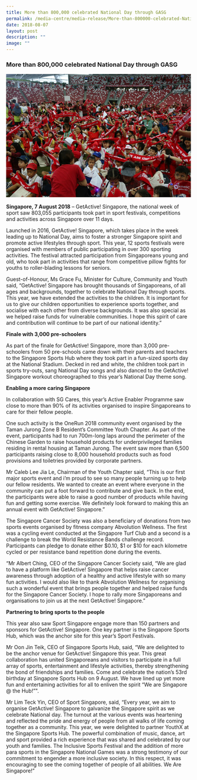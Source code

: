 ```yaml
---
title: More than 800,000 celebrated National Day through GASG
permalink: /media-centre/media-release/More-than-800000-celebrated-National-Day-through-GASG/
date: 2018-08-07
layout: post
description: ""
image: ""
---
```

### **More than 800,000 celebrated National Day through GASG**

![](/images/Media%20Centre/Media%20Release/2018/August/GetActive%20Singapore%20Finale.jpeg)

**Singapore, 7 August 2018** – GetActive! Singapore, the national week of sport saw 803,055 participants took part in sport festivals, competitions and activities across Singapore over 11 days.

Launched in 2016, GetActive! Singapore, which takes place in the week leading up to National Day, aims to foster a stronger Singapore spirit and promote active lifestyles through sport. This year, 12 sports festivals were organised with members of public participating in over 300 sporting activities. The festival attracted participation from Singaporeans young and old, who took part in activities that range from competitive pillow fights for youths to roller-blading lessons for seniors.

Guest-of-Honour, Ms Grace Fu, Minister for Culture, Community and Youth said, “GetActive! Singapore has brought thousands of Singaporeans, of all ages and backgrounds, together to celebrate National Day through sports. This year, we have extended the activities to the children. It is important for us to give our children opportunities to experience sports together, and socialise with each other from diverse backgrounds. It was also special as we helped raise funds for vulnerable communities. I hope this spirit of care and contribution will continue to be part of our national identity.”

**Finale with 3,000 pre-schoolers**

As part of the finale for GetActive! Singapore, more than 3,000 pre-schoolers from 50 pre-schools came down with their parents and teachers to the Singapore Sports Hub where they took part in a fun-sized sports day at the National Stadium. Decked in red and white, the children took part in sports try-outs, sang National Day songs and also danced to the GetActive! Singapore workout choreographed to this year’s National Day theme song.

**Enabling a more caring Singapore**

In collaboration with SG Cares, this year’s Active Enabler Programme saw close to more than 90% of its activities organised to inspire Singaporeans to care for their fellow people.
  
One such activity is the OneRun 2018 community event organised by the Taman Jurong Zone B Resident’s Committee Youth Chapter. As part of the event, participants had to run 700m-long laps around the perimeter of the Chinese Garden to raise household products for underprivileged families residing in rental housing at Taman Jurong. The event saw more than 6,500 participants raising close to 8,000 household products such as food provisions and toiletries provided by corporate partners.

Mr Caleb Lee Jia Le, Chairman of the Youth Chapter said, “This is our first major sports event and i’m proud to see so many people turning up to help our fellow residents. We wanted to create an event where everyone in the community can put a foot forward to contribute and give back. In the end, the participants were able to raise a good number of products while having fun and getting some exercise. We definitely look forward to making this an annual event with GetActive! Singapore.”

The Singapore Cancer Society was also a beneficiary of donations from two sports events organised by fitness company Abvolution Wellness. The first was a cycling event conducted at the Singapore Turf Club and a second is a challenge to break the World Resistance Bands challenge record. Participants can pledge to donate either $0.10, $1 or $10 for each kilometre cycled or per resistance band repetition done during the events.

“Mr Albert Ching, CEO of the Singapore Cancer Society said, “We are glad to have a platform like GetActive! Singapore that helps raise cancer awareness through adoption of a healthy and active lifestyle with so many fun activities. I would also like to thank Abvolution Wellness for organising such a wonderful event that brings people together and helped raise funds for the Singapore Cancer Society. I hope to rally more Singaporeans and organisations to join us at the next GetActive! Singapore.”

**Partnering to bring sports to the people**

This year also saw Sport Singapore engage more than 150 partners and sponsors for GetActive! Singapore. One key partner is the Singapore Sports Hub, which was the anchor site for this year’s Sport Festivals.

Mr Oon Jin Teik, CEO of Singapore Sports Hub, said, “We are delighted to be the anchor venue for GetActive! Singapore this year. This great collaboration has united Singaporeans and visitors to participate in a full array of sports, entertainment and lifestyle activities, thereby strengthening the bond of friendships and families. Come and celebrate the nation’s 53rd birthday at Singapore Sports Hub on 9 August. We have lined up yet more fun and entertaining activities for all to enliven the spirit “We are Singapore @ the Hub!”".

Mr Lim Teck Yin, CEO of Sport Singapore, said, “Every year, we aim to organise GetActive! Singapore to galvanize the Singapore spirit as we celebrate National day.   The turnout at the various events was heartening and reflected the pride and energy of people from all walks of life coming together as a community.  This year, we were delighted to partner YouthX at the Singapore Sports Hub.  The powerful combination of music, dance, art and sport provided a rich experience that was shared and celebrated by our youth and families.  The Inclusive Sports Festival and the addition of more para sports in the Singapore National Games was a strong testimony of our commitment to engender a more inclusive society.  In this respect, it was encouraging to see the coming together of people of all abilities.  We Are Singapore!”